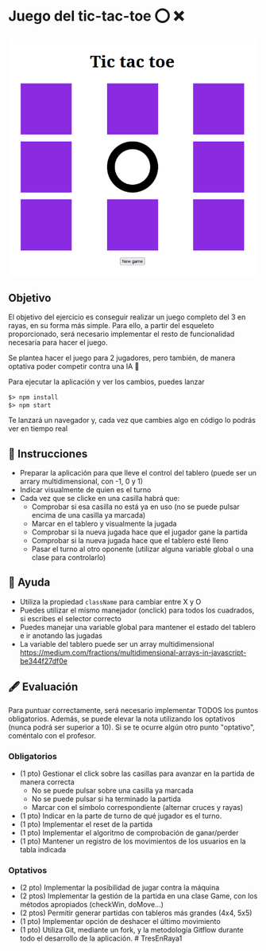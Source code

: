 # Juego del tic-tac-toe ⭕ ❌

![](screenshot.png)

## Objetivo
El objetivo del ejercicio es conseguir realizar un juego completo del 3 en rayas, en su forma más simple.
Para ello, a partir del esqueleto proporcionado, será necesario implementar el resto de funcionalidad necesaria para hacer el juego.

Se plantea hacer el juego para 2 jugadores, pero también, de manera optativa poder competir contra una IA 🤖

Para ejecutar la aplicación y ver los cambios, puedes lanzar
```
$> npm install
$> npm start
```

Te lanzará un navegador y, cada vez que cambies algo en código lo podrás ver en tiempo real

## 📑 Instrucciones
- Preparar la aplicación para que lleve el control del tablero (puede ser un arrary multidimensional, con -1, 0 y 1)
- Indicar visualmente de quien es el turno
- Cada vez que se clicke en una casilla habrá que:
  - Comprobar si esa casilla no está ya en uso (no se puede pulsar encima de una casilla ya marcada)
  - Marcar en el tablero y visualmente la jugada
  - Comprobar si la nueva jugada hace que el jugador gane la partida
  - Comprobar si la nueva jugada hace que el tablero esté lleno
  - Pasar el turno al otro oponente (utilizar alguna variable global o una clase para controlarlo)

## 🤫 Ayuda
- Utiliza la propiedad `className` para cambiar entre X y O
- Puedes utilizar el mismo manejador (onclick) para todos los cuadrados, si escribes el selector correcto
- Puedes manejar una variable global para mantener el estado del tablero e ir anotando las jugadas
- La variable del tablero puede ser un array multidimensional https://medium.com/fractions/multidimensional-arrays-in-javascript-be344f27df0e

## 🖋️ Evaluación
Para puntuar correctamente, será necesario implementar TODOS los puntos obligatorios. Además, se puede elevar la nota utilizando los optativos (nunca podrá ser superior a 10).
Si se te ocurre algún otro punto "optativo", coméntalo con el profesor.

### Obligatorios
- (1 pto) Gestionar el click sobre las casillas para avanzar en la partida de manera correcta
  - No se puede pulsar sobre una casilla ya marcada
  - No se puede pulsar si ha terminado la partida
  - Marcar con el símbolo correspondiente (alternar cruces y rayas)
- (1 pto) Indicar en la parte de turno de qué jugador es el turno.
- (1 pto) Implementar el reset de la partida
- (1 pto) Implementar el algoritmo de comprobación de ganar/perder
- (1 pto) Mantener un registro de los movimientos de los usuarios en la tabla indicada

### Optativos
- (2 pto) Implementar la posibilidad de jugar contra la máquina
- (2 ptos) Implementar la gestión de la partida en una clase Game, con los métodos apropiados (checkWin, doMove...)
- (2 ptos) Permitir generar partidas con tableros más grandes (4x4, 5x5)
- (1 pto) Implementar opción de deshacer el último movimiento
- (1 pto) Utiliza Git, mediante un fork, y la metodología Gitflow durante todo el desarrollo de la aplicación.
#   T r e s E n R a y a 1 
 
 